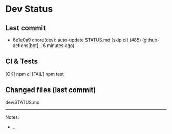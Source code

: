 # Dev Status

## Last commit
- 6e1e0a9 chore(dev): auto-update STATUS.md [skip ci] (#85) (github-actions[bot], 16 minutes ago)
## CI & Tests
[OK] npm ci
[FAIL] npm test

## Changed files (last commit)
dev/STATUS.md

---
Notes:
- ...
